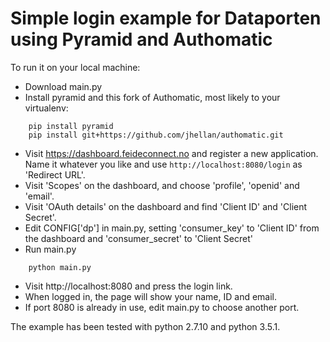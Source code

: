 Simple login example for Dataporten using Pyramid and Authomatic
================================================================

To run it on your local machine:
- Download main.py
- Install pyramid and this fork of Authomatic, most likely to your virtualenv:
```
    pip install pyramid
    pip install git+https://github.com/jhellan/authomatic.git
```
- Visit https://dashboard.feideconnect.no and register a new
  application. Name it whatever you like and use
  `http://localhost:8080/login` as 'Redirect URL'.
- Visit 'Scopes' on the dashboard, and choose 'profile', 'openid' and
  'email'.
- Visit 'OAuth details' on the dashboard and find 'Client ID' and
  'Client Secret'.
- Edit CONFIG['dp'] in main.py, setting 'consumer_key' to 'Client ID'
  from the dashboard and 'consumer_secret' to 'Client Secret'
- Run main.py
```
    python main.py
```
- Visit http://localhost:8080 and press the login link.
- When logged in, the page will show your name, ID and email.
- If port 8080 is already in use, edit main.py to choose another port.

The example has been tested with python 2.7.10 and python 3.5.1.
